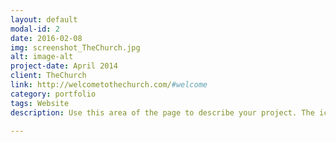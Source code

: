 ```yaml
---
layout: default
modal-id: 2
date: 2016-02-08
img: screenshot_TheChurch.jpg
alt: image-alt
project-date: April 2014
client: TheChurch
link: http://welcometothechurch.com/#welcome
category: portfolio
tags: Website
description: Use this area of the page to describe your project. The icon above is part of a free icon set by <a href="https://sellfy.com/p/8Q9P/jV3VZ/">Flat Icons</a>. On their website, you can download their free set with 16 icons, or you can purchase the entire set with 146 icons for only $12!

---
```

